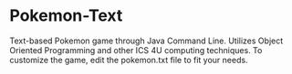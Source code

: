 # Pokemon-Text
Text-based Pokemon game through Java Command Line. Utilizes Object Oriented Programming and other ICS 4U computing techniques. To customize the game, edit the pokemon.txt file to fit your needs.

